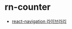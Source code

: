 # rn-counter

- [react-navigation 라이브러리](https://github.com/sasha1107/rn-counter/wiki/react-navigation)
